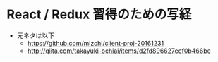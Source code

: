 # React / Redux 習得のための写経
* 元ネタは以下
  - https://github.com/mizchi/client-proj-20161231
  - http://qiita.com/takayuki-ochiai/items/d2fd896627ecf0b466be
